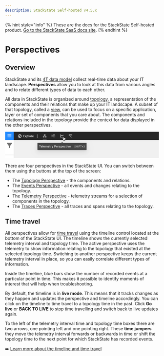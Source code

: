```yaml
---
description: StackState Self-hosted v4.5.x
---
```


{% hint style="info" %}
These are the docs for the StackState Self-hosted product. [Go to the StackState SaaS docs site](https://docs.stackstate.com/v/stackstate-saas/).
{% endhint %}

# Perspectives

## Overview

StackState and its [4T data model](4t_data_model.md) collect real-time data about your IT landscape. **Perspectives** allow you to look at this data from various angles and to relate different types of data to each other.

All data in StackState is organized around [topology](4t_data_model.md#topology), a representation of the components and their relations that make up your IT landscape. A subset of that topology, called a [view](../stackstate-ui/views/about_views.md), can be used to focus on a specific application, layer or set of components that you care about. The components and relations included in the topology provide the context for data displayed in the other perspectives.

![Perspectives](../../.gitbook/assets/v45_perspective_buttons.png)

There are four perspectives in the StackState UI. You can switch between them using the buttons at the top of the screen:

* The [Topology Perspective](../stackstate-ui/perspectives/topology-perspective.md) - the components and relations.
* The [Events Perspective](../stackstate-ui/perspectives/events_perspective.md) - all events and changes relating to the topology.
* The [Telemetry Perspective](../stackstate-ui/perspectives/telemetry-perspective.md) - telemetry streams for a selection of components in the topology.
* The [Traces Perspective](../stackstate-ui/perspectives/traces-perspective.md) - all traces and spans relating to the topology.

## Time travel

All perspectives allow for [time travel](../stackstate-ui/timeline-time-travel.md#time-travel) using the timeline control located at the bottom of the StackState UI. The timeline shows the currently selected telemetry interval and topology time. The active perspective uses the telemetry to show information relating to the topology that existed at the selected topology time. Switching to another perspective keeps the current telemetry interval in place, so you can easily correlate different types of information.

Inside the timeline, blue bars show the number of recorded events at a particular point in time. This makes it possible to identify moments of interest that will help when troubleshooting.

By default, the timeline is in **live mode**. This means that it tracks changes as they happen and updates the perspective and timeline accordingly. You can click on the timeline to time travel to a topology time in the past. Click **Go live** or **BACK TO LIVE** to stop time travelling and switch back to live updates again.

To the left of the telemetry interval time and topology time boxes there are two arrows, one pointing left and one pointing right. These **time jumpers** they move the telemetry interval forwards or backwards in time or shift the topology time to the next point for which StackState has recorded events.

➡️ [Learn more about the timeline and time travel](../stackstate-ui/timeline-time-travel.md)

